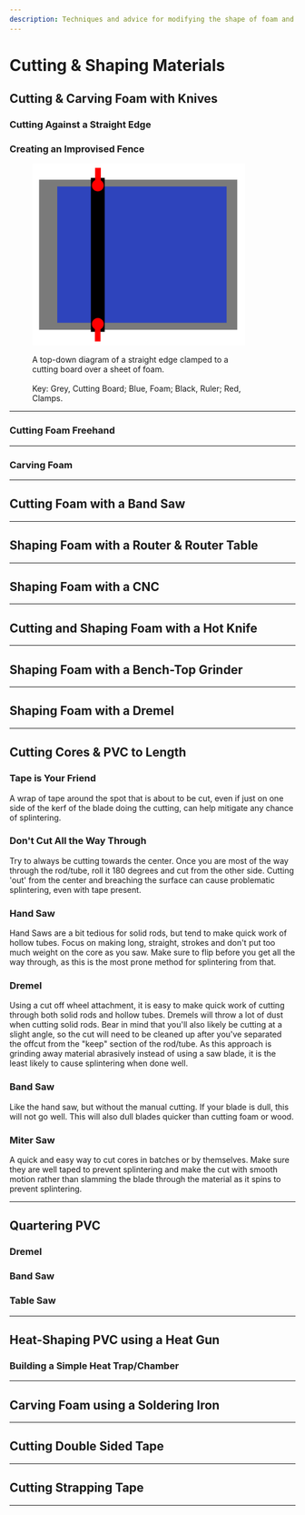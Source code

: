 ```yaml
---
description: Techniques and advice for modifying the shape of foam and other materials.
---
```


# Cutting & Shaping Materials

## Cutting & Carving Foam with Knives

### Cutting Against a Straight Edge



### Creating an Improvised Fence



<div align="left"><figure><img src="../../.gitbook/assets/image (28).png" alt="" width="375"><figcaption><p>A top-down diagram of a straight edge clamped to a <br>cutting board over a sheet of foam.<br><br>Key: Grey, Cutting Board; Blue, Foam; Black, Ruler; Red, Clamps.</p></figcaption></figure></div>



***

### Cutting Foam Freehand



***

### Carving Foam



***

## Cutting Foam with a Band Saw



***

## Shaping Foam with a Router & Router Table



***

## Shaping Foam with a CNC



***

## Cutting and Shaping Foam with a Hot Knife



***

## Shaping Foam with a Bench-Top Grinder



***

## Shaping Foam with a Dremel



***

## Cutting Cores & PVC to Length

### Tape is Your Friend

A wrap of tape around the spot that is about to be cut, even if just on one side of the kerf of the blade doing the cutting, can help mitigate any chance of splintering.

### Don't Cut All the Way Through

Try to always be cutting towards the center. Once you are most of the way through the rod/tube, roll it 180 degrees and cut from the other side. Cutting 'out' from the center and breaching the surface can cause problematic splintering, even with tape present.

### Hand Saw

Hand Saws are a bit tedious for solid rods, but tend to make quick work of hollow tubes. Focus on making long, straight, strokes and don't put too much weight on the core as you saw. Make sure to flip before you get all the way through, as this is the most prone method for splintering from that.

### Dremel

Using a cut off wheel attachment, it is easy to make quick work of cutting through both solid rods and hollow tubes. Dremels will throw a lot of dust when cutting solid rods. Bear in mind that you'll also likely be cutting at a slight angle, so the cut will need to be cleaned up after you've separated the offcut from the "keep" section of the rod/tube. As this approach is grinding away material abrasively instead of using a saw blade, it is the least likely to cause splintering when done well.

### Band Saw

Like the hand saw, but without the manual cutting. If your blade is dull, this will not go well. This will also dull blades quicker than cutting foam or wood.

### Miter Saw

A quick and easy way to cut cores in batches or by themselves. Make sure they are well taped to prevent splintering and make the cut with smooth motion rather than slamming the blade through the material as it spins to prevent splintering.

***

## Quartering PVC

### Dremel

### Band Saw

### Table Saw

***

## Heat-Shaping PVC using a Heat Gun

### Building a Simple Heat Trap/Chamber

***

## Carving Foam using a Soldering Iron



***

## Cutting Double Sided Tape



***

## Cutting Strapping Tape



***
